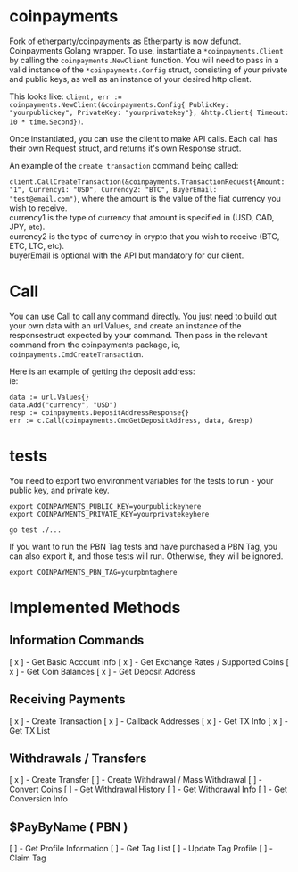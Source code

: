 # coinpayments

Fork of etherparty/coinpayments as Etherparty is now defunct. Coinpayments Golang wrapper. To use, instantiate a `*coinpayments.Client` by calling the `coinpayments.NewClient` function. You will need to pass in a valid instance of
the `*coinpayments.Config` struct, consisting of your private and public keys, as well as an instance of your desired http client.  
  
This looks like: 
`client, err := coinpayments.NewClient(&coinpayments.Config{ PublicKey: "yourpublickey", PrivateKey: "yourprivatekey"}, &http.Client{ Timeout: 10 * time.Second})`.
  
Once instantiated, you can use the client to make API calls. Each call has their own Request struct, and returns it's own Response struct.

An example of the `create_transaction` command being called:  

  `client.CallCreateTransaction(&coinpayments.TransactionRequest{Amount: "1", Currency1: "USD", Currency2: "BTC", BuyerEmail: "test@email.com")`, where the amount is the value of the fiat currency you wish to receive.  
  currency1 is the type of currency that amount is specified in (USD, CAD, JPY, etc).  
  currency2 is the type of currency in crypto that you wish to receive (BTC, ETC, LTC, etc).  
  buyerEmail is optional with the API but mandatory for our client.  

# Call
You can use Call to call any command directly.
You just need to build out your own data with an url.Values, and create an instance of the responsestruct expected by your command. Then pass in the relevant
command from the coinpayments package, ie, `coinpayments.CmdCreateTransaction`.

Here is an example of getting the deposit address:  
ie: 
```
data := url.Values{}
data.Add("currency", "USD")
resp := coinpayments.DepositAddressResponse{}
err := c.Call(coinpayments.CmdGetDepositAddress, data, &resp)
```

# tests

You need to export two environment variables for the tests to run - your public key, and private key.  
```
export COINPAYMENTS_PUBLIC_KEY=yourpublickeyhere
export COINPAYMENTS_PRIVATE_KEY=yourprivatekeyhere

go test ./...
```

If you want to run the PBN Tag tests and have purchased a PBN Tag, you can also export it, and those tests will run. Otherwise, they will be ignored.

```
export COINPAYMENTS_PBN_TAG=yourpbntaghere
```


# Implemented Methods

## Information Commands
[ x ] - Get Basic Account Info
[ x ] - Get Exchange Rates / Supported Coins
[ x ] - Get Coin Balances
[ x ] - Get Deposit Address

## Receiving Payments
[ x ] - Create Transaction
[ x ] - Callback Addresses
[ x ] - Get TX Info
[ x ] - Get TX List

## Withdrawals / Transfers
[ x ] - Create Transfer
[ ] - Create Withdrawal / Mass Withdrawal
[ ] - Convert Coins
[ ] - Get Withdrawal History
[ ] - Get Withdrawal Info
[ ] - Get Conversion Info

## $PayByName ( PBN )
[ ] - Get Profile Information
[ ] - Get Tag List
[ ] - Update Tag Profile
[ ] - Claim Tag
